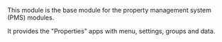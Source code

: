 This module is the base module for the property management system (PMS)
modules.

It provides the "Properties" apps with menu, settings, groups and data.
